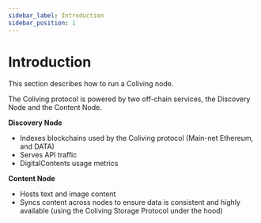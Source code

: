 ```yaml
---
sidebar_label: Introduction
sidebar_position: 1
---
```


# Introduction

This section describes how to run a Coliving node.

The Coliving protocol is powered by two off-chain services, the Discovery Node and the Content Node.

**Discovery Node**

* Indexes blockchains used by the Coliving protocol \(Main-net Ethereum, and DATA\)
* Serves API traffic
* DigitalContents usage metrics

**Content Node**

* Hosts text and image content
* Syncs content across nodes to ensure data is consistent and highly available \(using the Coliving Storage Protocol under the hood\)
